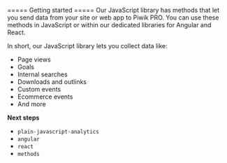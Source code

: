 <div id="getting-started">

\===== Getting started ===== Our JavaScript library has methods that let
you send data from your site or web app to Piwik PRO. You can use these
methods in JavaScript or within our dedicated libraries for Angular and
React.

</div>

In short, our JavaScript library lets you collect data like:

  - Page views
  - Goals
  - Internal searches
  - Downloads and outlinks
  - Custom events
  - Ecommerce events
  - And more

**Next steps**

  - `plain-javascript-analytics`
  - `angular`
  - `react`
  - `methods`
